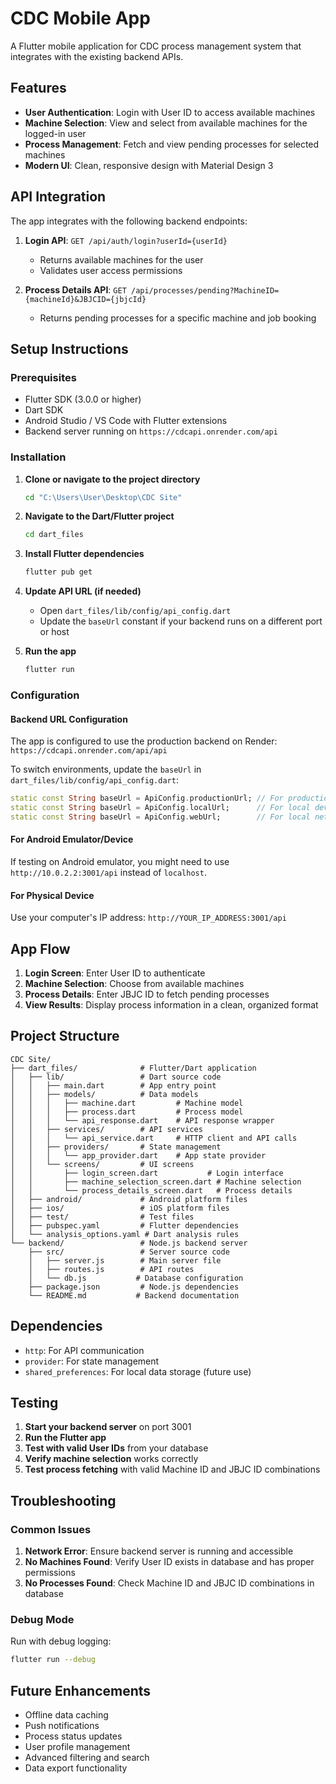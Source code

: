 # CDC Mobile App

A Flutter mobile application for CDC process management system that integrates with the existing backend APIs.

## Features

- **User Authentication**: Login with User ID to access available machines
- **Machine Selection**: View and select from available machines for the logged-in user
- **Process Management**: Fetch and view pending processes for selected machines
- **Modern UI**: Clean, responsive design with Material Design 3

## API Integration

The app integrates with the following backend endpoints:

1. **Login API**: `GET /api/auth/login?userId={userId}`
   - Returns available machines for the user
   - Validates user access permissions

2. **Process Details API**: `GET /api/processes/pending?MachineID={machineId}&JBJCID={jbjcId}`
   - Returns pending processes for a specific machine and job booking

## Setup Instructions

### Prerequisites

- Flutter SDK (3.0.0 or higher)
- Dart SDK
- Android Studio / VS Code with Flutter extensions
- Backend server running on `https://cdcapi.onrender.com/api`

### Installation

1. **Clone or navigate to the project directory**
   ```bash
   cd "C:\Users\User\Desktop\CDC Site"
   ```

2. **Navigate to the Dart/Flutter project**
   ```bash
   cd dart_files
   ```

3. **Install Flutter dependencies**
   ```bash
   flutter pub get
   ```

4. **Update API URL (if needed)**
   - Open `dart_files/lib/config/api_config.dart`
   - Update the `baseUrl` constant if your backend runs on a different port or host

5. **Run the app**
   ```bash
   flutter run
   ```

### Configuration

#### Backend URL Configuration

The app is configured to use the production backend on Render: `https://cdcapi.onrender.com/api/api`

To switch environments, update the `baseUrl` in `dart_files/lib/config/api_config.dart`:

```dart
static const String baseUrl = ApiConfig.productionUrl; // For production
static const String baseUrl = ApiConfig.localUrl;      // For local development
static const String baseUrl = ApiConfig.webUrl;        // For local network testing
```

#### For Android Emulator/Device

If testing on Android emulator, you might need to use `http://10.0.2.2:3001/api` instead of `localhost`.

#### For Physical Device

Use your computer's IP address: `http://YOUR_IP_ADDRESS:3001/api`

## App Flow

1. **Login Screen**: Enter User ID to authenticate
2. **Machine Selection**: Choose from available machines
3. **Process Details**: Enter JBJC ID to fetch pending processes
4. **View Results**: Display process information in a clean, organized format

## Project Structure

```
CDC Site/
├── dart_files/              # Flutter/Dart application
│   ├── lib/                 # Dart source code
│   │   ├── main.dart        # App entry point
│   │   ├── models/          # Data models
│   │   │   ├── machine.dart         # Machine model
│   │   │   ├── process.dart         # Process model
│   │   │   └── api_response.dart    # API response wrapper
│   │   ├── services/        # API services
│   │   │   └── api_service.dart     # HTTP client and API calls
│   │   ├── providers/       # State management
│   │   │   └── app_provider.dart    # App state provider
│   │   └── screens/         # UI screens
│   │       ├── login_screen.dart           # Login interface
│   │       ├── machine_selection_screen.dart # Machine selection
│   │       └── process_details_screen.dart   # Process details
│   ├── android/             # Android platform files
│   ├── ios/                 # iOS platform files
│   ├── test/                # Test files
│   ├── pubspec.yaml         # Flutter dependencies
│   └── analysis_options.yaml # Dart analysis rules
└── backend/                 # Node.js backend server
    ├── src/                 # Server source code
    │   ├── server.js        # Main server file
    │   ├── routes.js        # API routes
    │   └── db.js           # Database configuration
    ├── package.json         # Node.js dependencies
    └── README.md           # Backend documentation
```

## Dependencies

- `http`: For API communication
- `provider`: For state management
- `shared_preferences`: For local data storage (future use)

## Testing

1. **Start your backend server** on port 3001
2. **Run the Flutter app**
3. **Test with valid User IDs** from your database
4. **Verify machine selection** works correctly
5. **Test process fetching** with valid Machine ID and JBJC ID combinations

## Troubleshooting

### Common Issues

1. **Network Error**: Ensure backend server is running and accessible
2. **No Machines Found**: Verify User ID exists in database and has proper permissions
3. **No Processes Found**: Check Machine ID and JBJC ID combinations in database

### Debug Mode

Run with debug logging:
```bash
flutter run --debug
```

## Future Enhancements

- Offline data caching
- Push notifications
- Process status updates
- User profile management
- Advanced filtering and search
- Data export functionality

